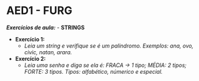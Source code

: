 # AED1 - FURG 

***Exercícios de aula:*** - **STRINGS**
- **Exercício 1:**
  - *Leia um string e verifique se é um palindromo. Exemplos: ana, ovo, civic, natan, arara.*
- **Exercício 2:**
  - *Leia uma senha e diga se ela é: FRACA -> 1 tipo; MÉDIA: 2 tipos; FORTE: 3 tipos. Tipos: alfabético, númerico e especial.*
